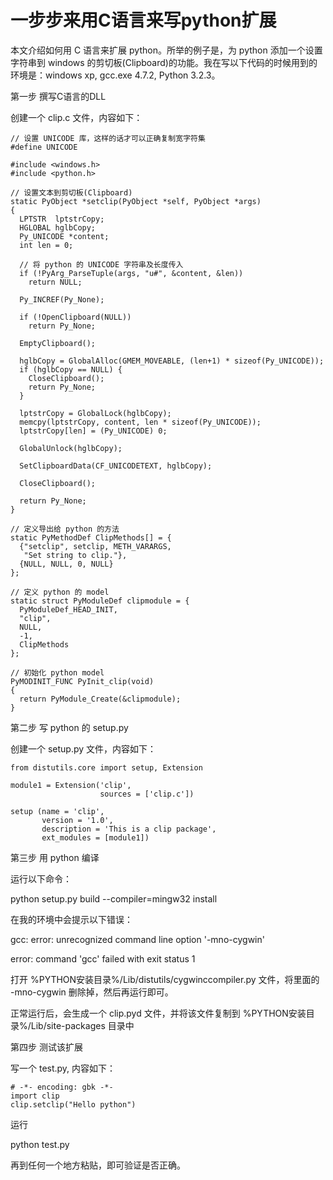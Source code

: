 # 一步步来用C语言来写python扩展

本文介绍如何用 C 语言来扩展 python。所举的例子是，为 python 添加一个设置字符串到 windows
的剪切板(Clipboard)的功能。我在写以下代码的时候用到的环境是：windows xp, gcc.exe 4.7.2, Python 3.2.3。

第一步 撰写C语言的DLL

创建一个 clip.c 文件，内容如下：

    
    
    // 设置 UNICODE 库，这样的话才可以正确复制宽字符集
    #define UNICODE
     
    #include <windows.h>
    #include <python.h>
     
    // 设置文本到剪切板(Clipboard)
    static PyObject *setclip(PyObject *self, PyObject *args)
    {
      LPTSTR  lptstrCopy;
      HGLOBAL hglbCopy;
      Py_UNICODE *content;
      int len = 0;
     
      // 将 python 的 UNICODE 字符串及长度传入
      if (!PyArg_ParseTuple(args, "u#", &content, &len))
        return NULL;
     
      Py_INCREF(Py_None);
     
      if (!OpenClipboard(NULL))
        return Py_None;
     
      EmptyClipboard();
     
      hglbCopy = GlobalAlloc(GMEM_MOVEABLE, (len+1) * sizeof(Py_UNICODE));
      if (hglbCopy == NULL) {
        CloseClipboard();
        return Py_None;
      }
     
      lptstrCopy = GlobalLock(hglbCopy);
      memcpy(lptstrCopy, content, len * sizeof(Py_UNICODE));
      lptstrCopy[len] = (Py_UNICODE) 0;
     
      GlobalUnlock(hglbCopy);
     
      SetClipboardData(CF_UNICODETEXT, hglbCopy);
     
      CloseClipboard();
     
      return Py_None;
    }
     
    // 定义导出给 python 的方法
    static PyMethodDef ClipMethods[] = {
      {"setclip", setclip, METH_VARARGS,
       "Set string to clip."},
      {NULL, NULL, 0, NULL}
    };
     
    // 定义 python 的 model
    static struct PyModuleDef clipmodule = {
      PyModuleDef_HEAD_INIT,
      "clip",
      NULL,
      -1,
      ClipMethods
    };
     
    // 初始化 python model
    PyMODINIT_FUNC PyInit_clip(void)
    {
      return PyModule_Create(&clipmodule);
    }

第二步 写 python 的 setup.py

创建一个 setup.py 文件，内容如下：

    
    
    from distutils.core import setup, Extension
     
    module1 = Extension('clip',
                        sources = ['clip.c'])
     
    setup (name = 'clip',
           version = '1.0',
           description = 'This is a clip package',
           ext_modules = [module1])

第三步 用 python 编译

运行以下命令：

python setup.py build --compiler=mingw32 install

在我的环境中会提示以下错误：

gcc: error: unrecognized command line option '-mno-cygwin'

error: command 'gcc' failed with exit status 1

打开 %PYTHON安装目录%/Lib/distutils/cygwinccompiler.py 文件，将里面的 -mno-cygwin
删除掉，然后再运行即可。

  

正常运行后，会生成一个 clip.pyd 文件，并将该文件复制到 %PYTHON安装目录%/Lib/site-packages 目录中

  

第四步 测试该扩展

写一个 test.py, 内容如下：

    
    
    # -*- encoding: gbk -*-
    import clip
    clip.setclip("Hello python")

运行

python test.py

再到任何一个地方粘贴，即可验证是否正确。

  

